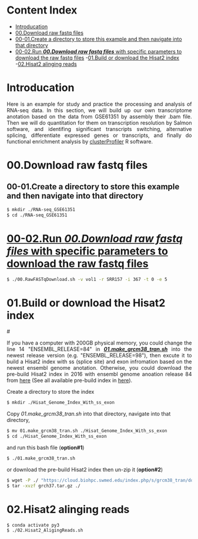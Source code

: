 # Content Index
- [Introducation](#introducation)
- [00.Download raw fastq files](#00)
 - [00-01.Create a directory to store this example and then navigate into that directory](#00-01)
 - [00-02.Run ***00.Download raw fastq files*** with specific parameters to download the raw fastq files](#00-02)
-[01.Build or download the Hisat2 index](#01)
-[02.Hisat2 alinging reads](#02)

# Introducation

<p align="justify">
  Here is an example for study and practice the processing and analysis of RNA-seq data. In this section, we will build up our own transcriptome anotation based on the data from GSE61351 by assembly their .bam file. Then we will do quantitation for them on transcription resolution by Salmon software, and identifing significant transcripts switching, alternative splicing, differentiate expressed genes or transcripts, and finally do functional enrichment analysis by <a href="https://yulab-smu.github.io/clusterProfiler-book/">clusterProfiler</a> R software.
</p>

<h1 id="00">00.Download raw fastq files</h1>
<h2 id="00-01">00-01.Create a directory to store this example and then navigate into that directory</h2> 

```bash
$ mkdir ./RNA-seq_GSE61351
$ cd ./RNA-seq_GSE61351
```
<h1 id="00-02">
  <a href="https://github.com/wong-ziyi/Code4RNA-seq/blob/master/RNA-seq_GSE61351/00.RawFASTqDownload.sh">
   00-02.Run <i>00.Download raw fastq files</i> with specific parameters to download the raw fastq files
  </a>
</h1>

```bash
$ ./00.RawFASTqDownload.sh -v vol1 -r SRR157 -i 367 -t 0 -e 5
```
<h1 id="01">01.Build or download the Hisat2 index</h1> 
# 

<p align="justify">
If you have a computer with 200GB physical memory, you could change the line 14 "ENSEMBL_RELEASE=84" in <a href="https://github.com/wong-ziyi/Code4RNA-seq/blob/master/RNA-seq_GSE61351/01.make_grcm38_tran.sh"><b><i>01.make_grcm38_tran.sh</i></b></a> into the newest release version (e.g. "ENSEMBL_RELEASE=98"), then excute it to build a Hisat2 index with ss (splice site) and exon infromation based on the newest ensembl genome anotation. Otherwise, you could download the pre-build Hisat2 index in 2016 with ensembl genome anoation release 84 from <a href="https://cloud.biohpc.swmed.edu/index.php/s/grch37_tran/download">here</a> (See all available pre-build index in <a href="https://ccb.jhu.edu/software/hisat2/index.shtml">here</a>).
</p>

Create a directory to store the index
```bash
$ mkdir ./Hisat_Genome_Index_With_ss_exon
```
Copy *01.make_grcm38_tran.sh* into that directory, navigate into that directory, 
```bash
$ mv 01.make_grcm38_tran.sh ./Hisat_Genome_Index_With_ss_exon
$ cd ./Hisat_Genome_Index_With_ss_exon
```
and run this bash file (**option#1**)
```bash
$ ./01.make_grcm38_tran.sh
```
or download the pre-build Hisat2 index then un-zip it (**option#2**)
```bash
$ wget -P ./ "https://cloud.biohpc.swmed.edu/index.php/s/grcm38_tran/download"
$ tar -xvzf grch37.tar.gz ./
```
<h1 id="02">02.Hisat2 alinging reads</h1> 

```bash
$ conda activate py3
$ ./02.Hisat2_AligingReads.sh
```
